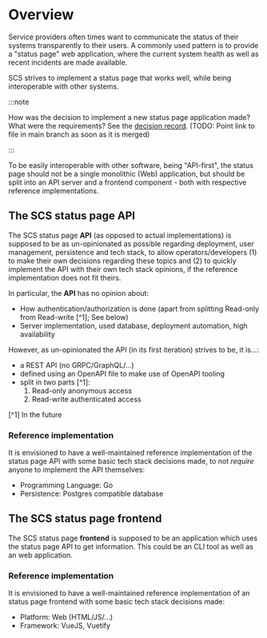 # Overview

Service providers often times want to communicate the status of their systems transparently to their users.
A commonly used pattern is to provide a "status page" web application, where the current system health as well as recent incidents are made available.

SCS strives to implement a status page that works well, while being interoperable with other systems.

:::note

How was the decision to implement a new status page application made? What were the requirements? See the [decision record](https://github.com/SovereignCloudStack/standards/pull/191). (TODO: Point link to file in main branch as soon as it is merged)

:::

To be easily interoperable with other software, being "API-first", the status page should not be a single monolithic (Web) application, but should be split into an API server and a frontend component - both with respective reference implementations.

## The SCS status page **API**

The SCS status page **API** (as opposed to actual implementations) is supposed to be as un-opinionated as possible regarding deployment, user management, persistence and tech stack, to allow operators/developers (1) to make their own decisions regarding these topics and (2) to quickly implement the API with their own tech stack opinions, if the reference implementation does not fit theirs.

In particular, the **API** has no opinion about:
- How authentication/authorization is done (apart from splitting Read-only from Read-write [^1]; See below)
- Server implementation, used database, deployment automation, high availability

However, as un-opinionated the API (in its first iteration) strives to be, it is...:
- a REST API (no GRPC/GraphQL/...)
- defined using an OpenAPI file to make use of OpenAPI tooling
- split in two parts [^1]:
    1. Read-only anonymous access
    2. Read-write authenticated access

[^1] In the future

### Reference implementation

It is envisioned to have a well-maintained reference implementation of the status page API with some basic tech stack decisions made, to not *require* anyone to implement the API themselves:

- Programming Language: Go
- Persistence: Postgres compatible database

## The SCS status page **frontend**

The SCS status page **frontend** is supposed to be an application which uses the status page API to get information. This could be an CLI tool as well as an web application.

### Reference implementation

It is envisioned to have a well-maintained reference implementation of an status page frontend with some basic tech stack decisions made:

- Platform: Web (HTML/JS/...)
- Framework: VueJS, Vuetify
